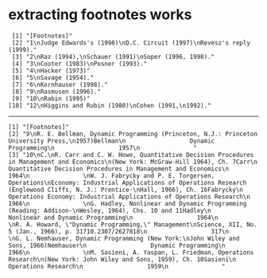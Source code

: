 # extracting footnotes works

     [1] "[Footnotes]"                                                           
     [2] "1\nJudge Edwards's (1998)\nD.C. Circuit (1997)\nRevesz's reply (1999)."
     [3] "2\nRaz (1994),\nSchauer (1991)\nSoper (1996, 1998)."                   
     [4] "3\nCooter (1983)\nPosner (1993)."                                      
     [5] "4\nHacker (1973)"                                                      
     [6] "5\nSavage (1954)."                                                     
     [7] "6\nKornhauser (1998)."                                                 
     [8] "9\nRasmusen (1996)."                                                   
     [9] "10\nRabin (1995)"                                                      
    [10] "12\nHiggins and Rubin (1980)\nCohen (1991,\n1992)."                    

---

    [1] "[Footnotes]"                                                                                                                                                                                                                                                                                                                                                                                                                                                                                                                                                                                                                                                                                                                                                                                                                                                                                                                                                                                                                                                                                                                                                                                                                                                                                         
    [2] "9\nR. E. Bellman, Dynamic Programming (Princeton, N.J.: Princeton University Press,\n1957)Bellman\n                  Dynamic Programming\n                  1957\n               "                                                                                                                                                                                                                                                                                                                                                                                                                                                                                                                                                                                                                                                                                                                                                                                                                                                                                                                                                                                                                                                                                                                   
    [3] "10\nC.\nR. Carr and C. W. Howe, Quantitative Decision Procedures in Management and Economics\n(New York: McGraw-Hill 1964), Ch. 7Carr\n                  Quantitative Decision Procedures in Management and Economics\n                  1964\n               \nW. J. Fabrycky and P. E. Torgersen, Operations\nEconomy: Industrial Applications of Operations Research (Englewood Cliffs, N. J.: Prentice-\nHall, 1966), Ch. 16Fabrycky\n                  Operations Economy: Industrial Applications of Operations Research\n                  1966\n               \nG. Hadley, Nonlinear and Dynamic Programming (Reading: Addison-\nWesley, 1964), Chs. 10 and 11Hadley\n                  Nonlinear and Dynamic Programming\n                  1964\n               \nR. A. Howard, \"Dynamic Programming,\" Management\nScience, XII, No. 5 (Jan., 1966), p. 31710.2307/2627818\n                  317\n               \nG. L. Nemhauser, Dynamic Programming (New York:\nJohn Wiley and Sons, 1966)Nemhauser\n                  Dynamic Programming\n                  1966\n               \nM. Sasieni, A. Yaspan, L. Friedman, Operations Research\n(New York: John Wiley and Sons, 1959), Ch. 10Sasieni\n                  Operations Research\n                  1959\n               "

